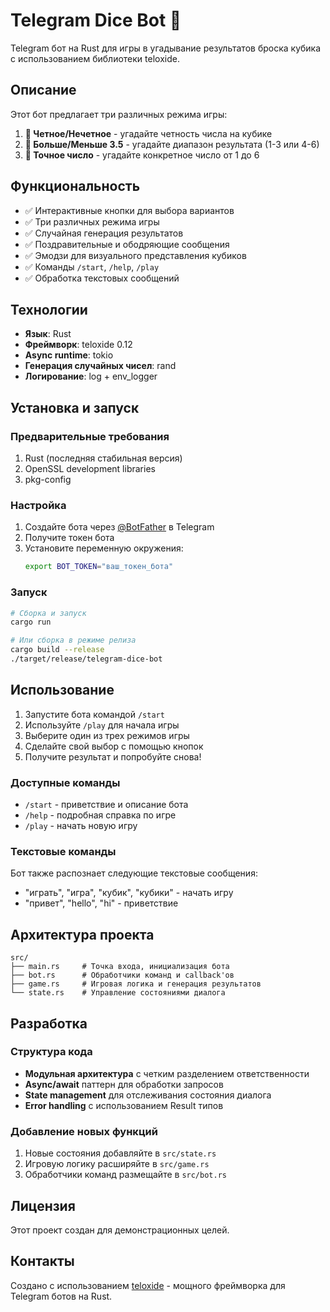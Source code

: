 # Telegram Dice Bot 🎲

Telegram бот на Rust для игры в угадывание результатов броска кубика с использованием библиотеки teloxide.

## Описание

Этот бот предлагает три различных режима игры:

1. **🔵 Четное/Нечетное** - угадайте четность числа на кубике
2. **🔴 Больше/Меньше 3.5** - угадайте диапазон результата (1-3 или 4-6)
3. **🎯 Точное число** - угадайте конкретное число от 1 до 6

## Функциональность

- ✅ Интерактивные кнопки для выбора вариантов
- ✅ Три различных режима игры
- ✅ Случайная генерация результатов
- ✅ Поздравительные и ободряющие сообщения
- ✅ Эмодзи для визуального представления кубиков
- ✅ Команды `/start`, `/help`, `/play`
- ✅ Обработка текстовых сообщений

## Технологии

- **Язык**: Rust
- **Фреймворк**: teloxide 0.12
- **Async runtime**: tokio
- **Генерация случайных чисел**: rand
- **Логирование**: log + env_logger

## Установка и запуск

### Предварительные требования

1. Rust (последняя стабильная версия)
2. OpenSSL development libraries
3. pkg-config

### Настройка

1. Создайте бота через [@BotFather](https://t.me/BotFather) в Telegram
2. Получите токен бота
3. Установите переменную окружения:
   ```bash
   export BOT_TOKEN="ваш_токен_бота"
   ```

### Запуск

```bash
# Сборка и запуск
cargo run

# Или сборка в режиме релиза
cargo build --release
./target/release/telegram-dice-bot
```

## Использование

1. Запустите бота командой `/start`
2. Используйте `/play` для начала игры
3. Выберите один из трех режимов игры
4. Сделайте свой выбор с помощью кнопок
5. Получите результат и попробуйте снова!

### Доступные команды

- `/start` - приветствие и описание бота
- `/help` - подробная справка по игре
- `/play` - начать новую игру

### Текстовые команды

Бот также распознает следующие текстовые сообщения:
- "играть", "игра", "кубик", "кубики" - начать игру
- "привет", "hello", "hi" - приветствие

## Архитектура проекта

```
src/
├── main.rs     # Точка входа, инициализация бота
├── bot.rs      # Обработчики команд и callback'ов
├── game.rs     # Игровая логика и генерация результатов
└── state.rs    # Управление состояниями диалога
```

## Разработка

### Структура кода

- **Модульная архитектура** с четким разделением ответственности
- **Async/await** паттерн для обработки запросов
- **State management** для отслеживания состояния диалога
- **Error handling** с использованием Result типов

### Добавление новых функций

1. Новые состояния добавляйте в `src/state.rs`
2. Игровую логику расширяйте в `src/game.rs`
3. Обработчики команд размещайте в `src/bot.rs`

## Лицензия

Этот проект создан для демонстрационных целей.

## Контакты

Создано с использованием [teloxide](https://github.com/teloxide/teloxide) - мощного фреймворка для Telegram ботов на Rust.